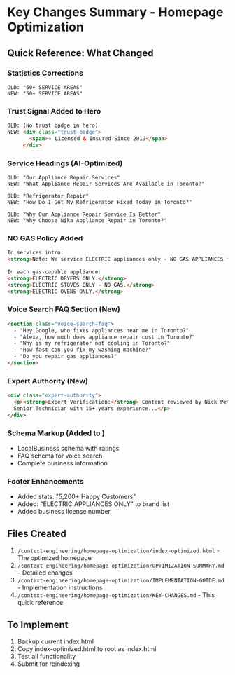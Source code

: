 # Key Changes Summary - Homepage Optimization

## Quick Reference: What Changed

### Statistics Corrections
```
OLD: "60+ SERVICE AREAS"
NEW: "50+ SERVICE AREAS"
```

### Trust Signal Added to Hero
```html
OLD: (No trust badge in hero)
NEW: <div class="trust-badge">
       <span>⭐ Licensed & Insured Since 2019</span>
     </div>
```

### Service Headings (AI-Optimized)
```
OLD: "Our Appliance Repair Services"
NEW: "What Appliance Repair Services Are Available in Toronto?"

OLD: "Refrigerator Repair"
NEW: "How Do I Get My Refrigerator Fixed Today in Toronto?"

OLD: "Why Our Appliance Repair Service Is Better"
NEW: "Why Choose Nika Appliance Repair in Toronto?"
```

### NO GAS Policy Added
```html
In services intro:
<strong>Note: We service ELECTRIC appliances only - NO GAS APPLIANCES for safety.</strong>

In each gas-capable appliance:
<strong>ELECTRIC DRYERS ONLY.</strong>
<strong>ELECTRIC STOVES ONLY - NO GAS.</strong>
<strong>ELECTRIC OVENS ONLY.</strong>
```

### Voice Search FAQ Section (New)
```html
<section class="voice-search-faq">
  - "Hey Google, who fixes appliances near me in Toronto?"
  - "Alexa, how much does appliance repair cost in Toronto?"
  - "Why is my refrigerator not cooling in Toronto?"
  - "How fast can you fix my washing machine?"
  - "Do you repair gas appliances?"
</section>
```

### Expert Authority (New)
```html
<div class="expert-authority">
  <p><strong>Expert Verification:</strong> Content reviewed by Nick Petrov, 
  Senior Technician with 15+ years experience...</p>
</div>
```

### Schema Markup (Added to <head>)
- LocalBusiness schema with ratings
- FAQ schema for voice search
- Complete business information

### Footer Enhancements
- Added stats: "5,200+ Happy Customers"
- Added: "ELECTRIC APPLIANCES ONLY" to brand list
- Added business license number

## Files Created
1. `/context-engineering/homepage-optimization/index-optimized.html` - The optimized homepage
2. `/context-engineering/homepage-optimization/OPTIMIZATION-SUMMARY.md` - Detailed changes
3. `/context-engineering/homepage-optimization/IMPLEMENTATION-GUIDE.md` - Implementation instructions
4. `/context-engineering/homepage-optimization/KEY-CHANGES.md` - This quick reference

## To Implement
1. Backup current index.html
2. Copy index-optimized.html to root as index.html
3. Test all functionality
4. Submit for reindexing